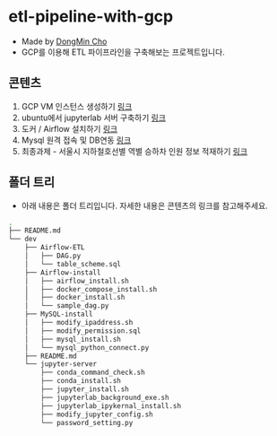 # etl-pipeline-with-gcp

- Made by [DongMin Cho](https://www.linkedin.com/in/giblesdeepmind/)
- GCP를 이용해 ETL 파이프라인을 구축해보는 프로젝트입니다.

## 콘텐츠

1. GCP VM 인스턴스 생성하기 [링크](https://gibles-deepmind.tistory.com/116?category=954919)
2. ubuntu에서 jupyterlab 서버 구축하기 [링크](https://gibles-deepmind.tistory.com/131?category=954919)
3. 도커 / Airflow 설치하기 [링크](https://gibles-deepmind.tistory.com/129?category=954919)
4. Mysql 원격 접속 및 DB연동 [링크](https://gibles-deepmind.tistory.com/132?category=954919)
5. 최종과제 - 서울시 지하철호선별 역별 승하차 인원 정보 적재하기 [링크](https://gibles-deepmind.tistory.com/133?category=954919)

## 폴더 트리

- 아래 내용은 폴더 트리입니다. 자세한 내용은 콘텐츠의 링크를 참고해주세요.

```bash
.
├── README.md
└── dev
    ├── Airflow-ETL
    │   ├── DAG.py
    │   └── table_scheme.sql
    ├── Airflow-install
    │   ├── airflow_install.sh
    │   ├── docker_compose_install.sh
    │   ├── docker_install.sh
    │   └── sample_dag.py
    ├── MySQL-install
    │   ├── modify_ipaddress.sh
    │   ├── modify_permission.sql
    │   ├── mysql_install.sh
    │   └── mysql_python_connect.py
    ├── README.md
    └── jupyter-server
        ├── conda_command_check.sh
        ├── conda_install.sh
        ├── jupyter_install.sh
        ├── jupyterlab_background_exe.sh
        ├── jupyterlab_ipykernal_install.sh
        ├── modify_jupyter_config.sh
        └── password_setting.py
```
